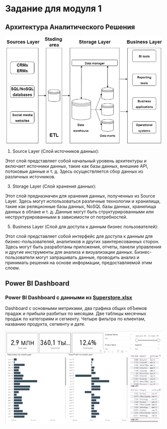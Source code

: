 # Задание для модуля 1

## Архитектура Аналитического Решения

![Image alt](https://github.com/EsSanches/datalearn/blob/main/de101/module01/Архитектура%20Аналитического%20Решения.png)

1. Source Layer (Слой источников данных):
   
Этот слой представляет собой начальный уровень архитектуры и включает источники данных, такие как базы данных, внешние API, потоковые данные и т. д.
Здесь осуществляется сбор данных из различных источников.

3. Storage Layer (Слой хранения данных):
   
Этот слой предназначен для хранения данных, полученных из Source Layer.
Здесь могут использоваться различные технологии и хранилища, такие как реляционные базы данных, NoSQL базы данных, хранилища данных в облаке и т. д.
Данные могут быть структурированными или неструктурированными в зависимости от потребностей.

5. Business Layer (Слой для доступа к данным бизнес пользователей):
   
Этот слой представляет собой интерфейс для доступа к данным для бизнес-пользователей, аналитиков и других заинтересованных сторон.
Здесь могут быть разработаны приложения, отчеты, панели управления и другие инструменты для анализа и визуализации данных.
Бизнес-пользователи могут запрашивать данные, проводить анализ и принимать решения на основе информации, предоставляемой этим слоем.


## Power BI Dashboard
### Power BI Dashboard с данными из [Superstore.xlsx](https://github.com/EsSanches/datalearn/blob/main/de101/module01/Sample%20-%20Superstore.xlsx)

Dashboard с основными метриками, два графика общих обЪемов прадаж и прибыли разбитых по месяцам. Две таблицы месячных продаж по категориям и сегменту. Четыре фильтра по клиентам, названию продукта, сегменту и дате. 

![Image alt](https://github.com/EsSanches/datalearn/blob/main/de101/module01/отчет%20BI_1.png)



